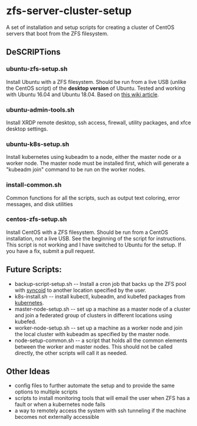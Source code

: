 # zfs-server-cluster-setup
A set of installation and setup scripts for creating a cluster of CentOS servers that boot from the ZFS filesystem.

## DeSCRIPTions

### ubuntu-zfs-setup.sh
Install Ubuntu with a ZFS filesystem. Should be run from a live USB (unlike the CentOS script) of the **desktop version** of Ubuntu. Tested and working with Ubuntu 16.04 and Ubuntu 18.04. Based on [this wiki article](https://github.com/zfsonlinux/pkg-zfs/wiki/HOWTO-install-Ubuntu-18.04-to-a-Whole-Disk-Native-ZFS-Root-Filesystem-using-Ubiquity-GUI-installer).

### ubuntu-admin-tools.sh
Install XRDP remote desktop, ssh access, firewall, utility packages, and xfce desktop settings.

### ubuntu-k8s-setup.sh
Install kubernetes using kubeadm to a node, either the master node or a worker node. The master node must be installed first, which will generate a "kubeadm join" command to be run on the worker nodes.

### install-common.sh
Common functions for all the scripts, such as output text coloring, error messages, and disk utilities

### centos-zfs-setup.sh
Install CentOS with a ZFS filesystem. Should be run from a CentOS installation, not a live USB. See the beginning of the script for instructions.
This script is not working and I have switched to Ubuntu for the setup. If you have a fix, submit a pull request.

## Future Scripts:
* backup-script-setup.sh -- Install a cron job that backs up the ZFS pool with [syncoid](https://github.com/jimsalterjrs/sanoid) to another location specified by the user.
* k8s-install.sh -- install kubectl, kubeadm, and kubefed packages from [kubernetes](https://kubernetes.io/).
* master-node-setup.sh -- set up a machine as a master node of a cluster and join a federated group of clusters in different locations using kubefed.
* worker-node-setup.sh -- set up a machine as a worker node and join the local cluster with kubeadm as specified by the master node.
* node-setup-common.sh -- a script that holds all the common elements between the worker and master nodes. This should not be called directly, the other scripts will call it as needed.

## Other Ideas
* config files to further automate the setup and to provide the same options to multiple scripts
* scripts to install monitoring tools that will email the user when ZFS has a fault or when a kubernetes node fails
* a way to remotely access the system with ssh tunneling if the machine becomes not externally accessible
